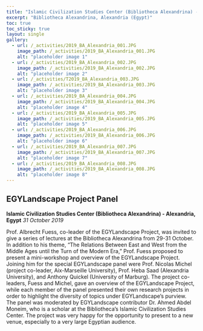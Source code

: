 ```yaml
---
title: "Islamic Civilization Studies Center (Bibliotheca Alexandrina) - 2019"
excerpt: "Bibliotheca Alexandrina, Alexandria (Egypt)"
toc: true
toc_sticky: true
layout: single
gallery:
  - url: /_activities/2019_BA_Alexandria_001.JPG
    image_path: /_activities/2019_BA_Alexandria_001.JPG
    alt: "placeholder image 1"
  - url: /_activities/2019_BA_Alexandria_002.JPG
    image_path: /_activities/2019_BA_Alexandria_002.JPG
    alt: "placeholder image 2"
  - url: /_activities/T2019_BA_Alexandria_003.JPG
    image_path: /_activities/2019_BA_Alexandria_003.JPG
    alt: "placeholder image 3"
  - url: /_activities/2019_BA_Alexandria_004.JPG
    image_path: /_activities/2019_BA_Alexandria_004.JPG
    alt: "placeholder image 4"
  - url: /_activities/2019_BA_Alexandria_005.JPG
    image_path: /_activities/2019_BA_Alexandria_005.JPG
    alt: "placeholder image 5"
  - url: /_activities/2019_BA_Alexandria_006.JPG
    image_path: /_activities/2019_BA_Alexandria_006.JPG
    alt: "placeholder image 6"
  - url: /_activities/2019_BA_Alexandria_007.JPG
    image_path: /_activities/2019_BA_Alexandria_007.JPG
    alt: "placeholder image 7"
  - url: /_activities/2019_BA_Alexandria_008.JPG
    image_path: /_activities/2019_BA_Alexandria_008.JPG
    alt: "placeholder image 8"
---
```


## EGYLandscape Project Panel 
**Islamic Civilization Studies Center (Bibliotheca Alexandrina) - Alexandria, Egypt**
*31 October 2019*

Prof. Albrecht Fuess, co-leader of the EGYLandscape Project, was invited to give a series of lectures at the Bibliotheca Alexandrina from 29-31 October. In addition to his theme, “The Relations Between East and West from the Middle Ages until the Turn of the Modern Era,” Prof. Fuess proposed to present a mini-workshop and overview of the EGYLandscape Project. Joining him for the special EGYLandscape panel were Prof. Nicolas Michel (project co-leader, Aix-Marseille University), Prof. Heba Saad (Alexandria University), and Anthony Quickel (University of Marburg). The project co-leaders, Fuess and Michel, gave an overview of the EGYLandscape Project, while each member of the panel presented their own research projects in order to highlight the diversity of topics under EGYLandscape’s purview. The panel was moderated by EGYLandscape contributor Dr. Ahmed Abdel Moneim, who is a scholar at the Bibliotheca’s Islamic Civilization Studies Center. The project was very happy for the opportunity to present to a new venue, especially to a very large Egyptian audience. 
